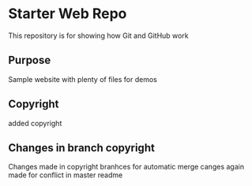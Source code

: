 # Starter Web Repo

This repository is for showing how Git and GitHub work

## Purpose

Sample website with plenty of files for demos

## Copyright
 added copyright

## Changes in branch copyright
   Changes made in copyright branhces for automatic merge
   canges again made for conflict in master readme
